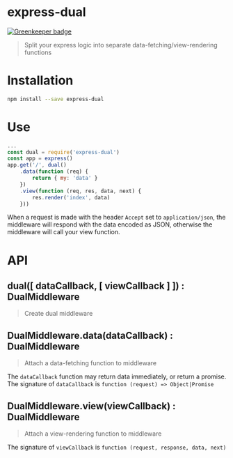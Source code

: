 express-dual
============

[![Greenkeeper badge](https://badges.greenkeeper.io/jrop/express-dual.svg)](https://greenkeeper.io/)

> Split your express logic into separate data-fetching/view-rendering functions

# Installation

```sh
npm install --save express-dual
```

# Use

```js
...
const dual = require('express-dual')
const app = express()
app.get('/', dual()
	.data(function (req) {
		return { my: 'data' }
	})
	.view(function (req, res, data, next) {
		res.render('index', data)
	}))
```

When a request is made with the header `Accept` set to `application/json`, the middleware will respond with the data encoded as JSON, otherwise the middleware will call your view function.

# API

## dual([ dataCallback, [ viewCallback ] ]) : DualMiddleware

> Create dual middleware

## DualMiddleware.data(dataCallback) : DualMiddleware

> Attach a data-fetching function to middleware

The `dataCallback` function may return data immediately, or return a promise.  The signature of `dataCallback` is `function (request) => Object|Promise`

## DualMiddleware.view(viewCallback) : DualMiddleware

> Attach a view-rendering function to middleware

The signature of `viewCallback` is `function (request, response, data, next)`
